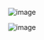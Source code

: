 ![image](https://user-images.githubusercontent.com/51538103/66295919-66563e80-e8ba-11e9-9c75-fcdd63a11388.png)

![image](https://user-images.githubusercontent.com/51538103/66296046-b46b4200-e8ba-11e9-8b7b-b0df9ba70510.png)

